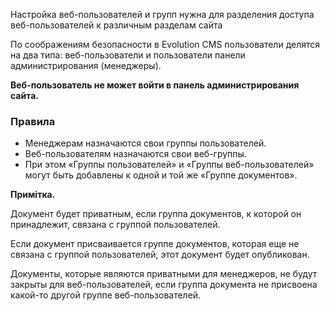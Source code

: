 Настройка веб-пользователей и групп нужна для разделения доступа веб-пользователей к различным разделам сайта

По соображениям безопасности в Evolution CMS пользователи делятся на два типа: веб-пользователи и пользователи панели администрирования (менеджеры).

**Веб-пользователь не может войти в панель администрирования сайта.**

### Правила ###
* Менеджерам назначаются свои группы пользователей.
* Веб-пользователям назначаются свои веб-группы.
* При этом «Группы пользователей» и «Группы веб-пользователей» могут быть добавлены к одной и той же «Группе документов».

**Примітка.**

Документ будет приватным, если группа документов, к которой он принадлежит, связана с группой пользователей. 

Если документ присваивается группе документов, которая еще не связана с группой пользователей, этот документ будет опубликован. 

Документы, которые являются приватными для менеджеров, не будут закрыты для веб-пользователей, если группа документа не присвоена какой-то другой группе веб-пользователей.
